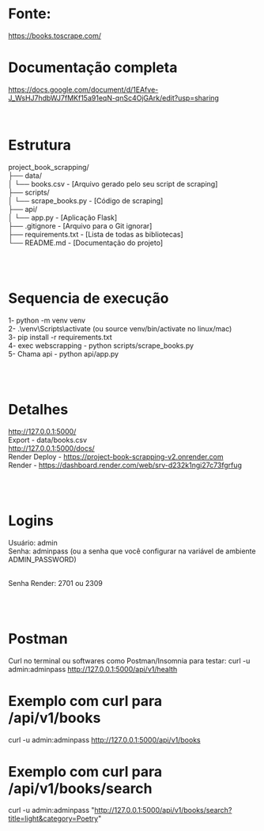 
# Fonte:
https://books.toscrape.com/  <br>

# Documentação completa
https://docs.google.com/document/d/1EAfve-J_WsHJ7hdbWJ7fMKf15a91eqN-qnSc4OjGArk/edit?usp=sharing

<br>

# Estrutura
project_book_scrapping/ <br>
├── data/ <br>
│   └── books.csv - [Arquivo gerado pelo seu script de scraping] <br>
├── scripts/ <br>
│   └── scrape_books.py - [Código de scraping] <br>
├── api/ <br>
│   └── app.py - [Aplicação Flask] <br>
├── .gitignore - [Arquivo para o Git ignorar] <br>
├── requirements.txt - [Lista de todas as bibliotecas] <br>
└── README.md - [Documentação do projeto] <br>

<br>
<br>

# Sequencia de execução
1- python -m venv venv  <br>
2- .\venv\Scripts\activate (ou source venv/bin/activate no linux/mac)  <br>
3- pip install -r requirements.txt  <br>
4- exec webscrapping - python scripts/scrape_books.py  <br>
5- Chama api - python api/app.py  <br>

<br>
<br>

# Detalhes
http://127.0.0.1:5000/  <br>
Export - data/books.csv  <br>
http://127.0.0.1:5000/docs/  <br>
Render Deploy - https://project-book-scrapping-v2.onrender.com <br>
Render - https://dashboard.render.com/web/srv-d232k1ngi27c73fgrfug <br>

<br>
<br>

# Logins
Usuário: admin  <br>
Senha: adminpass (ou a senha que você configurar na variável de ambiente ADMIN_PASSWORD)  <br>
<br>

Senha Render: 2701 ou 2309

<br>
<br>

# Postman
Curl no terminal ou softwares como Postman/Insomnia para testar:
curl -u admin:adminpass http://127.0.0.1:5000/api/v1/health

# Exemplo com curl para /api/v1/books
curl -u admin:adminpass http://127.0.0.1:5000/api/v1/books

# Exemplo com curl para /api/v1/books/search
curl -u admin:adminpass "http://127.0.0.1:5000/api/v1/books/search?title=light&category=Poetry"

<br>
<br>
